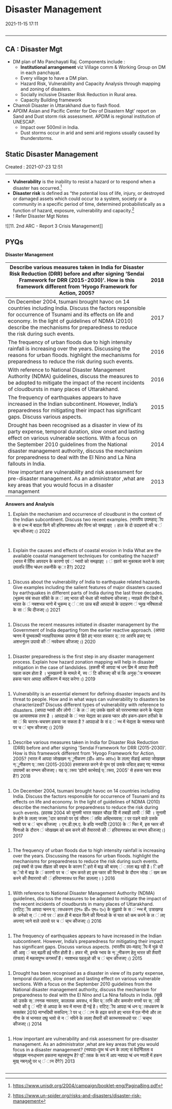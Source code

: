 # Disaster Management

2021-11-15 17:11

```toc
```

---

## CA : Disaster Mgt

- DM plan of Mo Panchayati Raj. Components include :
	- **Institutional arrangement** viz Village comm & Working Group on DM in each panchayat.
	- Every village to have a DM plan.
	- Hazard Risk, Vulnerability and Capacity Analysis through mapping and zoning of disasters.
	- Socially inclusive Disaster Risk Reduction in Rural area.
	- Capacity Building framework
- Chamoli Disaster in Uttarakhand due to flash flood.
- APDIM Asian and Pacific Center for Dev of Disastern Mgt' report on Sand and Dust storm risk assessment. APDIM is regional institution of UNESCAP.
	- Impact over 500mil in India.
	- Dust storms occur in arid and semi arid regions usually caused by thunderstorms.

## Static Disaster Management

Created : 2021-07-23 12:51

---

- **Vulnerability** is the inability to resist a hazard or to respond when a disaster has occurred.[^1]
- **Disaster risk** is defined as “the potential loss of life, injury, or destroyed or damaged assets which could occur to a system, society or a community in a specific period of time, determined probabilistically as a function of hazard, exposure, vulnerability and capacity.[^2]
- ! Refer Disaster Mgt Notes

![[11. 2nd ARC - Report 3 Crisis Management]]

## PYQs

**Disaster Management**

| Describe various   measures taken in India for Disaster Risk Reduction (DRR) before and after   signing ‘Sendai Framework for DRR (2015-2030)’. How is this framework   different from ‘Hyogo Framework for Action, 2005?                                                                                                                                        | 2018 |
| ---------------------------------------------------------------------------------------------------------------------------------------------------------------------------------------------------------------------------------------------------------------------------------------------------------------------------------------------------------------- | ---- |
| On December 2004,   tsumani brought havoc on 14 countries including India. Discuss the factors   responsible for occurrence of Tsunami and its effects on life and economy. In   the light of guidelines of NDMA (2010) describe the mechanisms for   preparedness to reduce the risk during such events.                                                        | 2017 |
| The frequency of   urban floods due to high intensity rainfall is increasing over the years.   Discussing the reasons for urban floods. highlight the mechanisms for   preparedness to reduce the risk during such events.                                                                                                                                       | 2016 |
| With reference to   National Disaster Management Authority (NDMA) guidelines, discuss the   measures to be adopted to mitigate the impact of the recent incidents of   cloudbursts in many places of Uttarakhand.                                                                                                                                                | 2016 |
| The frequency of   earthquakes appears to have increased in the Indian subcontinent. However,   India’s preparedness for mitigating their impact has significant gaps.   Discuss various aspects.                                                                                                                                                                | 2015 |
| Drought has been   recognised as a disaster in view of its party expense, temporal duration,   slow onset and lasting effect on various vulnerable sections. With a focus on   the September 2010 guidelines from the National disaster management   authority, discuss the mechanism for preparedness to deal with the El Nino   and La Nina fallouts in India. | 2014 |
| How important are   vulnerability and risk assessment for pre-disaster management. As an   administrator ,what are key areas that you would focus in a disaster   management                                                                                                                                                                                     | 2013 |

**Answers and Analysis**

1. Explain the mechanism and occurrence of cloudburst in the context of the Indian subcontinent.
Discuss two recent examples. (भारतीय उपमहाद्ीप के सं दभ्भ में बादल फिने की हरियानवसध और घिना को समझाइए । हाल के दो
उदाहरणो की च ं चा्भ कीजजए।) 2022

```ad-Answer


```

1. Explain the causes and effects of coastal erosion in India What are the available coastal
management techniques for combating the hazard? (भारत में तिीय अपरदन के कारणो एवं ं प्भावो को समझाइए । ं
ख़तरे का मुकाबला करने के ललए उपलधि तिीय प्बंधन तकनीकें क्ा है?) 2022

```ad-Answer

```

1. Discuss about the vulnerability of India to earthquake related hazards. Give examples including
the salient features of major disasters caused by earthquakes in different parts of India during
the last three decades. (भूकम्प संबं सधत संकिो के ल ं लए भारत की भेध्ता की नववेचना कीजजए। नपछले तीन दिको में, भारत के ं नबशभन्न
भागो में भूकम्प द् ं ारा उत्न्न बडी आपदाओ के उदाहरण ं प्मुख नविेषताओ के सा ं थि दीजजए।) 2021

```ad-Answer

```

1. Discuss the recent measures initiated in disaster management by the Government of India
departing from the earlier reactive approach. (आपदा प्बनन में पूव्भवतथी प्नतहरियात्मक उपागम से हिते हए भारत सरकार
द्ारा आरभि हकए गए अशभनूतन उपायो की ं नववेचना कीजजए।) 2020

```ad-Answer

```

1. Disaster preparedness is the first step in any disaster management process. Explain how
hazard zonation mapping will help in disaster mitigation in the case of landslides. (हकसी भी आपदा
प्बं धन प्रिम में आपदा तैयारी पहला कदम होता है । भुस्खलनो के मामले में, स्प ं टि कीजजए की सं कि अनुक्ेत्र मानचचत्रण हकस प्कार आपदा अपिीकरण
में मदद करेगा।) 2019

```ad-Answer

```

1. Vulnerability is an essential element for defining disaster impacts and its threat to people.
How and in what ways can vulnerability to disasters be characterized? Discuss different types of vulnerability with reference to disasters. (आपदा प्भावो और लोगो ं के ल ं लए उसके खतरे को पररभानषत करने के भेद्यता एक
अत्यावश्यक तत्त्व है । आपदाओ के ं प्नत भेद्यता का हकस प्कार और हकन-हकन तरीको के सा ं थि चररत्र-चचत्रण हकया जा सकता है ? आपदाओ के सं द ं भ्भ
में भेद्यता के नवशभन्न प्कारो पर च ं चा्भ कीजजए।) 2019

```ad-Answer

```

1. Describe various measures taken in India for Disaster Risk Reduction (DRR) before and after signing 'Sendai Framework for DRR (2015-2030)'. How is this framework different from 'Hyogo Framework for Action, 2005? (भारत में आपदा जोखखम न्ूनीकरण (डी० आर० आर०) के ललए सेंडाई आपदा जोखखम न्ूनीकरण प्ारूप (2015-2030) हस्ताक्ररत करने से पूव्भ एवं उसके पचिात् हकए गए नवशभन्न उपायमों का वण्भन कीजजए। यह प्ारूप 'ह्योगो कार्भवाई प्ारूप, 2005' से हकस प्कार शभन्न है?) 2018

```ad-Answer

```

1. On December 2004, tsumani brought havoc on 14 countries including India. Discuss the factors responsible for occurrence of Tsunami and its effects on life and economy. In the light of guidelines of NDMA (2010) describe the mechanisms for preparedness to reduce the risk during such events. (हदसम्र 2004 को सुनामी भारत सहहत चौदह देिो में तबाही लायी ं थिी । सुनामी के होने के ललए जजम्ेदार कारको पर एवं जीवन ं
तथिा अथि्भव्यवस्ा पर पडने वाले उसके प्भावो पर च ं चा्भ कीजजए । एन.डी.एम.ए. के हदिा ननददेिो (2010) के ं प्काि में, इस प्कार की घिनाओ के दौरान ं
जोखखम को कम करने की तैयाररयो की ं हरियानवसध का वण्भन कीजजए।) 2017

```ad-Answer

```

1. The frequency of urban floods due to high intensity rainfall is increasing over the years. Discussing the reasons for urban floods. highlight the mechanisms for preparedness to reduce the risk during such events. (कई वषमों से उच्च तीव्रता की वषा्भ के कारण िहरो में बाढ़ की बारम् ं ारता बढ़ रही है। िहरी क्ेत्रो में बाढ़ के ं
कारणो पर च ं चा्भ करते हए इस प्कार की घिनाओ के दौरान जोख ं खम कम करने की तैयाररयो की ं हरियानवसध पर प्काि डाललए। ) 2016

```ad-Answer

```

1. With reference to National Disaster Management Authority (NDMA) guidelines, discuss the measures to be adopted to mitigate the impact of the recent incidents of cloudbursts in many places of Uttarakhand. (राटिट्ीय आपदा प्बनन प्ासधकरण (एन० डी० एम० ए०) के सुझावो के स ं न्भ्भ में, उत्राखण्ड के अनेको स् ं ानो पर ं
हाल ही में बादल फिने की घिनाओ के सं घात को कम करने के ल ं लए अपनाए जाने वाले उपायो पर च ं चा्भ कीजजए।) 2016

```ad-Answer

```

1. The frequency of earthquakes appears to have increased in the Indian subcontinent. However, India’s preparedness for mitigating their impact has significant gaps. Discuss various aspects. (भारतीय उप-महाद्ीप में भूकं पो की आवृ ं चत् बढ़ती हई प्तीत होती है। हफर भी, इनके प्भाव के न्ूनीकरण हेतु भारत की तैयारी (तत्रता) में महत्वपूण्भ कगमयाँ हैं। नवशभन्न पहलुओ की च ं चा्भ कीजजए।) 2015

```ad-Answer

```

1. Drought has been recognised as a disaster in view of its party expense, temporal duration, slow onset and lasting effect on various vulnerable sections. With a focus on the September 2010 guidelines from the National disaster management authority, discuss the mechanism for preparedness to deal with the El Nino and La Nina fallouts in India. (सूखे को उसके स्ाननक नवस्तार, काललक
अवसध, मं थिर प्ारभि और कमजोर वगमों पर स्ायी प्भावो की दृ ं नटि से आपदा के रूप में मान्ता दी गई है। राटिट्ीय आपदा प्बं धन प्ासधकरण के ससतंबर
2010 माग्भदिथी ससधिान्ो पर ध् ं ान कें हद्रत करते हए भारत में एल नीनो और ला नीना के सं भानवत दष्प्रु भावो से न ं नपिने के ललए तैयारी की काय्भनवसधयो पर ं
चचा्भ कीजजए।) 2014

```ad-Answer

```

1. How important are vulnerability and risk assessment for pre-disaster management. As an administrator ,what are key areas that you would focus in a disaster management? (नवपदा-पूव्भ प्बं धन के ललए सं वेदनिीलता व जोखख़म ननधा्भरण हकतना महत्त्वपूण्भ है? प्िासक के रूप में आप नवपदा प्बं धन प्णाली में हकन मुख् नबन्ओु पर ध् ं ान
देंगे?) 2013

```ad-Answer

```

---

[^1]: <https://www.unisdr.org/2004/campaign/booklet-eng/Pagina8ing.pdf>

[^2]: <https://www.un-spider.org/risks-and-disasters/disaster-risk-management>
